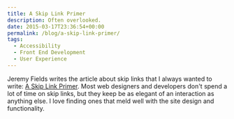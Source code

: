 ```yaml
---
title: A Skip Link Primer
description: Often overlooked.
date: 2015-03-17T23:36:54+00:00
permalink: /blog/a-skip-link-primer/
tags:
  - Accessibility
  - Front End Development
  - User Experience
---
```


Jeremy Fields writes the article about skip links that I always wanted to write: [A Skip Link Primer](http://viget.com/inspire/skip-link-primer). Most web designers and developers don't spend a lot of time on skip links, but they keep be as elegant of an interaction as anything else. I love finding ones that meld well with the site design and functionality.
